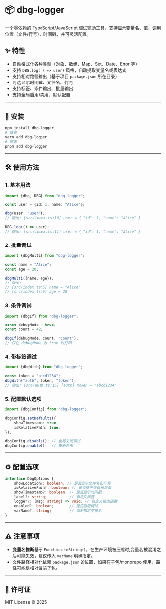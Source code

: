 # 📦 dbg-logger

一个零依赖的 TypeScript/JavaScript 调试辅助工具，支持显示变量名、值、调用位置（文件/行号）、时间戳，并可灵活配置。

## ✨ 特性

* 自动格式化各种类型（对象、数组、Map、Set、Date、Error 等）
* 支持 `DBG.log(() => user)` 风格，自动提取变量名或表达式
* 支持相对路径输出（基于项目 `package.json` 所在目录）
* 可选显示时间戳、文件名、行号
* 支持标签、条件输出、批量输出
* 支持全局启用/禁用、默认配置

---

## 🚀 安装

```bash
npm install dbg-logger
# 或者
yarn add dbg-logger
# 或者
pnpm add dbg-logger
```

---

## 🛠 使用方法

### 1. 基本用法

```ts
import {dbg, DBG} from "dbg-logger";

const user = {id: 1, name: "Alice"};

dbg(user, "user");
// 输出: [src/index.ts:10] user = { "id": 1, "name": "Alice" }

DBG.log(() => user);
// 输出: [src/index.ts:11] user = { "id": 1, "name": "Alice" }
```

### 2. 批量调试

```ts
import {dbgMulti} from "dbg-logger";

const name = "Alice";
const age = 20;

dbgMulti({name, age});
// 输出: 
// [src/index.ts:5] name = "Alice"
// [src/index.ts:6] age = 20
```

### 3. 条件调试

```ts
import {dbgIf} from "dbg-logger";

const debugMode = true;
const count = 42;

dbgIf(debugMode, count, "count");
// 仅在 debugMode 为 true 时打印
```

### 4. 带标签调试

```ts
import {dbgWith} from "dbg-logger";

const token = "abcd1234";
dbgWith("auth", token, "token");
// 输出: [src/auth.ts:15] [auth] token = "abcd1234"
```

### 5. 配置默认选项

```ts
import {dbgConfig} from "dbg-logger";

dbgConfig.setDefaults({
    showTimestamp: true,
    isRelativePath: true,
});

dbgConfig.disable(); // 全局关闭调试
dbgConfig.enable();  // 重新启用
```

---

## ⚙️ 配置选项

```ts
interface DbgOptions {
    showLocation?: boolean; // 是否显示文件名和行号
    isRelativePath?: boolean; // 是否基于项目根目录
    showTimestamp?: boolean; // 是否显示时间戳
    label?: string;          // 自定义标签
    logger?: (msg: string) => void; // 自定义输出函数
    enabled?: boolean;       // 是否启用调试
    varName?: string;        // 强制指定变量名
}
```

---

## ⚠️ 注意事项

* **变量名推断**基于 `Function.toString()`，在生产环境被压缩时,变量名被混淆之后可能失效，建议传入 `varName` 明确指定。
* 文件路径相对化依赖 `package.json` 的位置，如果在子包/monorepo 使用，路径可能是相对当前子包。

---

## 📜 许可证

MIT License © 2025

 